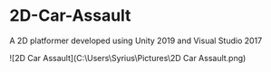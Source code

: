 # 2D-Car-Assault
A 2D platformer developed using Unity 2019 and Visual Studio 2017


![2D Car Assault](C:\Users\Syrius\Pictures\2D Car Assault.png)
